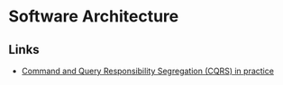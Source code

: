 # Software Architecture

## Links

- [Command and Query Responsibility Segregation (CQRS) in practice](https://blog.byndyu.ru/2014/07/command-and-query-responsibility.html)
